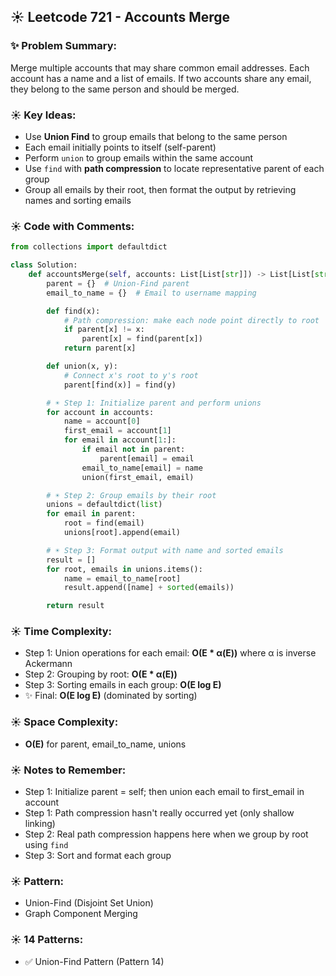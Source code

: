 ## ☀️ Leetcode 721 - Accounts Merge

### ✨ Problem Summary:

Merge multiple accounts that may share common email addresses. Each account has a name and a list of emails. If two accounts share any email, they belong to the same person and should be merged.


### ☀️ Key Ideas:

- Use **Union Find** to group emails that belong to the same person
- Each email initially points to itself (self-parent)
- Perform `union` to group emails within the same account
- Use `find` with **path compression** to locate representative parent of each group
- Group all emails by their root, then format the output by retrieving names and sorting emails


### ☀️ Code with Comments:

```python
from collections import defaultdict

class Solution:
    def accountsMerge(self, accounts: List[List[str]]) -> List[List[str]]:
        parent = {}  # Union-Find parent
        email_to_name = {}  # Email to username mapping

        def find(x):
            # Path compression: make each node point directly to root
            if parent[x] != x:
                parent[x] = find(parent[x])
            return parent[x]

        def union(x, y):
            # Connect x's root to y's root
            parent[find(x)] = find(y)

        # ☀️ Step 1: Initialize parent and perform unions
        for account in accounts:
            name = account[0]
            first_email = account[1]
            for email in account[1:]:
                if email not in parent:
                    parent[email] = email
                email_to_name[email] = name
                union(first_email, email)

        # ☀️ Step 2: Group emails by their root
        unions = defaultdict(list)
        for email in parent:
            root = find(email)
            unions[root].append(email)

        # ☀️ Step 3: Format output with name and sorted emails
        result = []
        for root, emails in unions.items():
            name = email_to_name[root]
            result.append([name] + sorted(emails))

        return result
```


### ☀️ Time Complexity:

- Step 1: Union operations for each email: **O(E \* α(E))** where α is inverse Ackermann
- Step 2: Grouping by root: **O(E \* α(E))**
- Step 3: Sorting emails in each group: **O(E log E)**
- ✨ Final: **O(E log E)** (dominated by sorting)

### ☀️ Space Complexity:

- **O(E)** for parent, email\_to\_name, unions


### ☀️ Notes to Remember:

- Step 1: Initialize parent = self; then union each email to first\_email in account
- Step 1: Path compression hasn't really occurred yet (only shallow linking)
- Step 2: Real path compression happens here when we group by root using `find`
- Step 3: Sort and format each group


### ☀️ Pattern:

- Union-Find (Disjoint Set Union)
- Graph Component Merging


### ☀️ 14 Patterns:

- ✅ Union-Find Pattern (Pattern 14)


